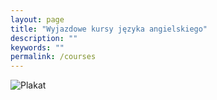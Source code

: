 ```yaml
---
layout: page
title: "Wyjazdowe kursy języka angielskiego"
description: ""
keywords: ""
permalink: /courses
---
```


![Plakat][1]


[1]: http://interpc.pl/~mlewinterpc/myschoolofenglish/images/plakat_chester.jpg